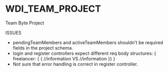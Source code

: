 # WDI_TEAM_PROJECT
Team Byte Project

ISSUES

- pendingTeamMembers and activeTeamMembers shouldn't be required fields
in the project schema.
- login and register controllers expect different req body structures:
{ freelancer: {                {
  //information         VS       //information
  }}                            }
- Not sure that error handling is correct in register controller.
